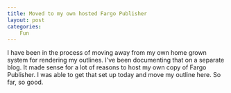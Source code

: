 ```yaml
---
title: Moved to my own hosted Fargo Publisher
layout: post
categories:
    Fun
---
```

I have been in the process of moving away from my own home grown system for rendering my outlines. 
I've been documenting that on a separate blog.
It made sense for a lot of reasons to host my own copy of Fargo Publisher.
I was able to get that set up today and move my outline here.
So far, so good.

